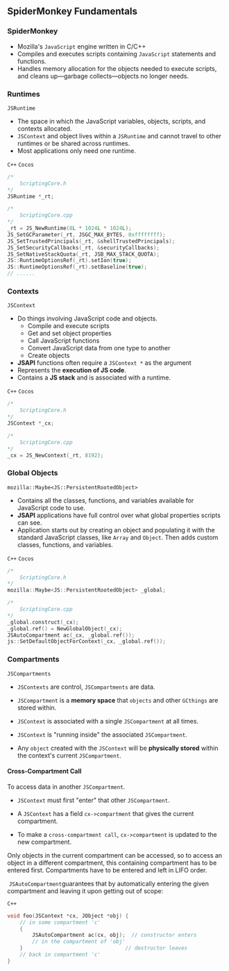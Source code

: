 ## SpiderMonkey Fundamentals

<!-- toc -->

### SpiderMonkey

-   Mozilla's `JavaScript` engine written in C/C++
-   Compiles and executes scripts containing `JavaScript` statements and functions. 
-   Handles memory allocation for the objects needed to execute scripts, and cleans up—garbage collects—objects no longer needs.

### Runtimes
`JSRuntime`

-   The space in which the JavaScript variables, objects, scripts, and contexts allocated. 
-   `JSContext` and object lives within a `JSRuntime` and cannot travel to other runtimes or be shared across runtimes. 
-   Most applications only need one runtime.

`C++`  `Cocos`

```C++
/* 
    ScriptingCore.h
*/
JSRuntime *_rt;

/* 
    ScriptingCore.cpp
*/
_rt = JS_NewRuntime(8L * 1024L * 1024L);
JS_SetGCParameter(_rt, JSGC_MAX_BYTES, 0xffffffff);
JS_SetTrustedPrincipals(_rt, &shellTrustedPrincipals);
JS_SetSecurityCallbacks(_rt, &securityCallbacks);
JS_SetNativeStackQuota(_rt, JSB_MAX_STACK_QUOTA);
JS::RuntimeOptionsRef(_rt).setIon(true);
JS::RuntimeOptionsRef(_rt).setBaseline(true);
// ......
```


### Contexts
`JSContext`

-   Do things involving JavaScript code and objects. 
    -   Compile and execute scripts
    -   Get and set object properties
    -   Call JavaScript functions
    -   Convert JavaScript data from one type to another
    -   Create objects
-   **JSAPI** functions often require a `JSContext *` as the argument
-   Represents the **execution of JS code**. 
-   Contains a **JS stack** and is associated with a runtime. 

`C++`  `Cocos`

``` C++
/* 
    ScriptingCore.h
*/
JSContext *_cx;

/* 
    ScriptingCore.cpp
*/
_cx = JS_NewContext(_rt, 8192);
```


### Global Objects
`mozilla::Maybe<JS::PersistentRootedObject>`

-   Contains all the classes, functions, and variables available for JavaScript code to use. 
-   **JSAPI** applications have full control over what global properties scripts can see. 
-   Application starts out by creating an object and populating it with the standard JavaScript classes, like `Array` and `Object`. Then adds custom classes, functions, and variables.

`C++`  `Cocos`

``` C++
/* 
    ScriptingCore.h
*/
mozilla::Maybe<JS::PersistentRootedObject> _global;

/* 
    ScriptingCore.cpp
*/
_global.construct(_cx);
_global.ref() = NewGlobalObject(_cx);
JSAutoCompartment ac(_cx, _global.ref());
js::SetDefaultObjectForContext(_cx, _global.ref());
```


### Compartments

`JSCompartments`

-   `JSContexts` are control, `JSCompartments` are data.

-   `JSCompartment`  is a **memory space** that `objects` and other `GCthings` are stored within.

-   `JSContext` is associated with a single `JSCompartment` at all times.

-   `JSContext` is "running inside" the  associated `JSCompartment`. 

-   Any `object` created with the `JSContext` will be **physically stored** within the context's current `JSCompartment`. 

#### Cross-Compartment Call

To access data in another `JSCompartment`.

-   `JSContext` must first "enter" that other `JSCompartment`. 

-   A `JSContext` has a field `cx->compartment` that gives the current compartment. 

-   To make a `cross-compartment call`, `cx->compartment` is updated to the new compartment. 

Only objects in the current compartment can be accessed, so to access an object in a different compartment, this containing compartment has to be entered first. Compartments have to be entered and left in LIFO order.

 `JSAutoCompartment`guarantees that by automatically entering the given compartment and leaving it upon getting out of scope:

`C++`

```C++
void foo(JSContext *cx, JObject *obj) {
    // in some compartment 'c'
    {
        JSAutoCompartment ac(cx, obj);  // constructor enters
        // in the compartment of 'obj'
    }                                 // destructor leaves
    // back in compartment 'c'
}
```

